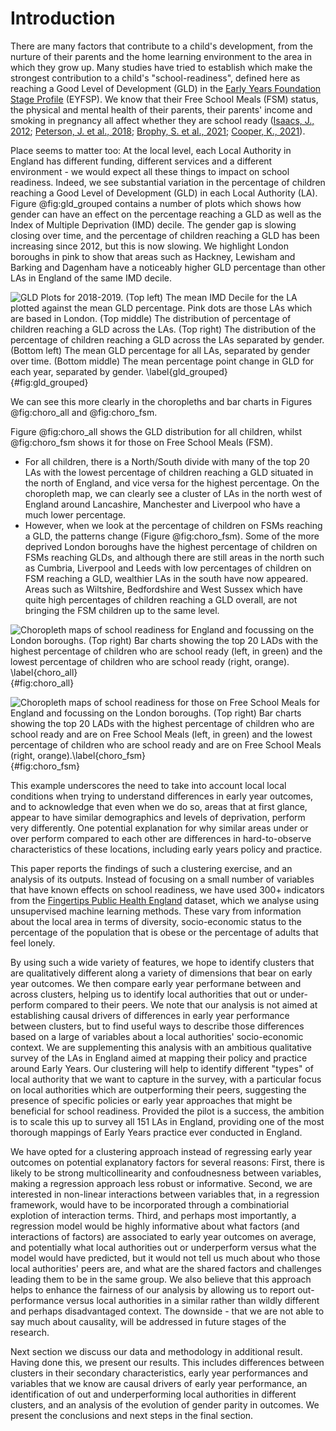 # Introduction

There are many factors that contribute to a child's development, from the nurture of their parents and the home learning environment to the area in which they grow up. Many studies have tried to establish which make the strongest contribution to a child's "school-readiness", defined here as reaching a Good Level of Development (GLD) in the [Early Years Foundation Stage Profile](https://www.gov.uk/government/publications/early-years-foundation-stage-profile-handbook) (EYFSP). We know that their Free School Meals (FSM) status, the physical and mental health of their parents, their parents' income and smoking in pregnancy all affect whether they are school ready ([Isaacs, J., 2012](https://www.brookings.edu/wp-content/uploads/2016/06/0319_school_disadvantage_isaacs.pdf); [Peterson, J. et al., 2018](https://www.publications.aap.org/pediatrics/article-split/142/5/e20181126/38543/The-Intersection-of-Health-and-Education-to?autologincheck=redirected); [Brophy, S. et al., 2021](https://www.adruk.org/fileadmin/uploads/adruk/Documents/Data_Insight_Risk_factors_for_not_being_ready_to_start_school__February_2021_.pdf); [Cooper, K., 2021](https://journals.sagepub.com/doi/pdf/10.1177/0038038520939397)).

Place seems to matter too: At the local level, each Local Authority in England has different funding, different services and a different environment - we would expect all these things to impact on school readiness. Indeed, we see substantial variation in the percentage of children reaching a Good Level of Development (GLD) in each Local Authority (LA). Figure @fig:gld_grouped contains a number of plots which shows how gender can have an effect on the percentage reaching a GLD as well as the Index of Multiple Deprivation (IMD) decile. The gender gap is slowing closing over time, and the percentage of children reaching a GLD has been increasing since 2012, but this is now slowing. We highlight London boroughs in pink to show that areas such as Hackney, Lewisham and Barking and Dagenham have a noticeably higher GLD percentage than other LAs in England of the same IMD decile.

![GLD Plots for 2018-2019. (Top left) The mean IMD Decile for the LA plotted against the mean GLD percentage. Pink dots are those LAs which are based in London. (Top middle) The distribution of percentage of children reaching a GLD across the LAs. (Top right) The distribution of the percentage of children reaching a GLD across the LAs separated by gender. (Bottom left) The mean GLD percentage for all LAs, separated by gender over time. (Bottom middle) The mean percentage point change in GLD for each year, separated by gender. \label{gld_grouped}](png/gld_descriptive_stats_grouped_plot.png){#fig:gld_grouped}

We can see this more clearly in the choropleths and bar charts in Figures @fig:choro_all and @fig:choro_fsm. 

Figure @fig:choro_all shows the GLD distribution for all children, whilst @fig:choro_fsm shows it for those on Free School Meals (FSM).

* For all children, there is a North/South divide with many of the top 20 LAs with the lowest percentage of children reaching a GLD situated in the north of England, and vice versa for the highest percentage. On the choropleth map, we can clearly see a cluster of LAs in the north west of England around Lancashire, Manchester and Liverpool who have a much lower percentage.
* However, when we look at the percentage of children on FSMs reaching a GLD, the patterns change (Figure @fig:choro_fsm). Some of the more deprived London boroughs have the highest percentage of children on FSMs reaching GLDs, and although there are still areas in the north such as Cumbria, Liverpool and Leeds with low percentages of children on FSM reaching a GLD, wealthier LAs in the south have now appeared. Areas such as Wiltshire, Bedfordshire and West Sussex which have quite high percentages of children reaching a GLD overall, are not bringing the FSM children up to the same level.

![Choropleth maps of school readiness for England and focussing on the London boroughs. (Top right) Bar charts showing the top 20 LADs with the highest percentage of children who are school ready (left, in green) and the lowest percentage of children who are school ready (right, orange). \label{choro_all}](png/choro_highest_and_lowest_school_ready_children.png){#fig:choro_all}

![Choropleth maps of school readiness for those on Free School Meals for England and focussing on the London boroughs. (Top right) Bar charts showing the top 20 LADs with the highest percentage of children who are school ready and are on Free School Meals (left, in green) and the lowest percentage of children who are school ready and are on Free School Meals (right, orange).\label{choro_fsm}](png/choro_highest_and_lowest_school_ready_children_fsm.png){#fig:choro_fsm}

This example underscores the need to take into account local local conditions when trying to understand differences in early year outcomes, and to acknowledge that even when we do so, areas that at first glance, appear to have similar demographics and levels of deprivation, perform very differently. One potential explanation for why similar areas under or over perform compared to each other are differences in hard-to-observe characteristics of these locations, including early years policy and practice. 

This paper reports the findings of such a clustering exercise, and an analysis of its outputs. Instead of focusing on a small number of variables that have known effects on school readiness, we have used 300+ indicators from the [Fingertips Public Health England](https://fingertips.phe.org.uk/) dataset, which we analyse using unsupervised machine learning methods. These vary from information about the local area in terms of diversity, socio-economic status to the percentage of the population that is obese or the percentage of adults that feel lonely. 

By using such a wide variety of features, we hope to identify clusters that are qualitatively different along a variety of dimensions that bear on early year outcomes. We then compare early year performane between and across clusters, helping us to identify local authorities that out or under-perform compared to their peers. We note that our analysis is not aimed at establishing causal drivers of differences in early year performance between clusters, but to find useful ways to describe those differences based on a large of variables about a local authorities' socio-economic context. We are supplementing this analysis with an ambitious qualitative survey of the LAs in England aimed at mapping their policy and practice around Early Years. Our clustering will help to identify different "types" of local authority that we want to capture in the survey, with a particular focus on local authorities which are outperforming their peers, suggesting the presence of specific policies or early year approaches that might be beneficial for school readiness. Provided the pilot is a success, the ambition is to scale this up to survey all 151 LAs in England, providing one of the most thorough mappings of Early Years practice ever conducted in England.

We have opted for a clustering approach instead of regressing early year outcomes on potential explanatory factors for several reasons: First, there is likely to be strong multicollinearity and confoudnesness between variables, making a regression approach less robust or informative. Second, we are interested in non-linear interactions between variables that, in a regression framework, would have to be incorporated through a combinatiorial explotion of interaction terms. Third, and perhaps most importantly, a regression model would be highly informative about what factors (and interactions of factors) are associated to early year outcomes on average, and potentially what local authorities out or underperform versus what the model would have predicted, but it would not tell us much about who those local authorities' peers are, and what are the shared factors and challenges leading them to be in the same group. We also believe that this approach helps to enhance the fairness of our analysis by allowing us to report out-performance versus local authorities in a similar rather than wildly different and perhaps disadvantaged context. The downside - that we are not able to say much about causality, will be addressed in future stages of the research.


<!--
We are not using either of these techniques, predominately as we are not aiming to build a causal model. The Fingertips dataset is a large dataset where there will be many confounders. We are not trying to minimise the effects of confounders, rather we are trying to segment local authorities with similar characteristics. The presence of the survey after the data analysis means we are not restrained in trying to restrict this to causal factors. Furthermore, we have used a clustering pipeline - running several different clustering models with different hyperparameters to link LAs together. The more times an LA is linked to another, the more likely they are to be in the same cluster, thus adding a robustness to this methodology.
-->

Next section we discuss our data and methodology in additional result. Having done this, we present our results. This includes differences between clusters in their secondary characteristics, early year performances and variables that we know are causal drivers of early year performance, an identification of out and underperforming local authorities in different clusters, and an analysis of the evolution of gender parity in outcomes. We present the conclusions and next steps in the final section.

<!--### NOTE: Need to add some conclusions.
-->
